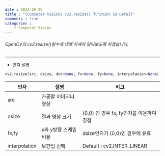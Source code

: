 ```yaml
---
date : 2022-09-29
title : "[Computer Vision] cv2.resize() function in Detail"
comments : true
categories :
    - Computer Vision
---
```


###### OpenCV의 cv2.resize()함수에 대해 자세히 알아보도록 하겠습니다.
---
* 인자 설명

```python
cv2.resize(src, dsize, dst=None, fx=None, fy=None, interpolation=None)
```
|인자|설명|비고|
|-----|-----|-----|
|src|가공할 이미지나 영상||
|dsize|결과 영상 크기|(0,0) 인 경우 fx, fy인자를 이용하여 결정|
|fx,fy|x와 y방향 스케일 비율|dsize인자가 (0,0)인 경우에 유효|
|interpolation|보간법 선택|Default : cv2.INTER_LINEAR|
